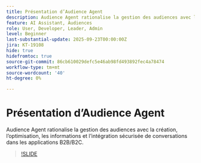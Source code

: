```yaml
---
title: Présentation d’Audience Agent
description: Audience Agent rationalise la gestion des audiences avec la création, l’optimisation, les informations et l’intégration sécurisée de conversations dans les applications B2B/B2C.
feature: AI Assistant, Audiences
role: User, Developer, Leader, Admin
level: Beginner
last-substantial-update: 2025-09-23T00:00:00Z
jira: KT-19108
hide: true
hidefromtoc: true
source-git-commit: 86cb610029defc5e46ab98fd493892fec4a78474
workflow-type: tm+mt
source-wordcount: '40'
ht-degree: 0%

---
```


# Présentation d’Audience Agent

Audience Agent rationalise la gestion des audiences avec la création, l’optimisation, les informations et l’intégration sécurisée de conversations dans les applications B2B/B2C.

<!-- For more information, see the [AI Assistant UI guide](https://experienceleague.adobe.com/en/docs/experience-platform/ai-assistant/ui-guide#use-discoverability).-->

>[!SLIDE](audience-agent-overview)


